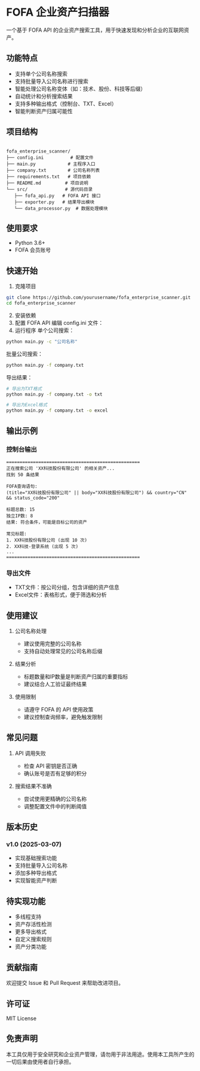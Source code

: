 # FOFA 企业资产扫描器

一个基于 FOFA API 的企业资产搜索工具，用于快速发现和分析企业的互联网资产。

## 功能特点

- 支持单个公司名称搜索
- 支持批量导入公司名称进行搜索
- 智能处理公司名称变体（如：技术、股份、科技等后缀）
- 自动统计和分析搜索结果
- 支持多种输出格式（控制台、TXT、Excel）
- 智能判断资产归属可能性

## 项目结构


```plaintext

fofa_enterprise_scanner/
├── config.ini          # 配置文件
├── main.py            # 主程序入口
├── company.txt        # 公司名称列表
├── requirements.txt   # 项目依赖
├── README.md         # 项目说明
└── src/              # 源代码目录
   ├── fofa_api.py   # FOFA API 接口
   ├── exporter.py   # 结果导出模块
   └── data_processor.py  # 数据处理模块

```

## 使用要求

- Python 3.6+
- FOFA 会员账号

## 快速开始

1. 克隆项目
```bash
git clone https://github.com/yourusername/fofa_enterprise_scanner.git
cd fofa_enterprise_scanner

```

2. 安装依赖
3. 配置 FOFA API
   编辑 config.ini 文件：
4. 运行程序
单个公司搜索：

```bash
python main.py -c "公司名称"
 ```

批量公司搜索：

```bash
python main.py -f company.txt
 ```

导出结果：

```bash
# 导出为TXT格式
python main.py -f company.txt -o txt

# 导出为Excel格式
python main.py -f company.txt -o excel
 ```

## 输出示例
### 控制台输出
```plaintext
==================================================
正在搜索公司 'XX科技股份有限公司' 的相关资产...
找到 50 条结果

FOFA查询语句:
(title="XX科技股份有限公司" || body="XX科技股份有限公司") && country="CN" && status_code="200"

标题总数: 15
独立IP数: 8
结果: 符合条件，可能是目标公司的资产

常见标题:
1. XX科技股份有限公司 (出现 10 次)
2. XX科技-登录系统 (出现 5 次)
...
==================================================

```

### 导出文件
- TXT文件：按公司分组，包含详细的资产信息
- Excel文件：表格形式，便于筛选和分析
## 使用建议
1. 公司名称处理
   
   - 建议使用完整的公司名称
   - 支持自动处理常见的公司名称后缀
2. 结果分析
   
   - 标题数量和IP数量是判断资产归属的重要指标
   - 建议结合人工验证最终结果
3. 使用限制
   
   - 请遵守 FOFA 的 API 使用政策
   - 建议控制查询频率，避免触发限制

## 常见问题
1. API 调用失败
   
   - 检查 API 密钥是否正确
   - 确认账号是否有足够的积分
2. 搜索结果不准确
   
   - 尝试使用更精确的公司名称
   - 调整配置文件中的判断阈值
## 版本历史
### v1.0 (2025-03-07)
- 实现基础搜索功能
- 支持批量导入公司名称
- 添加多种导出格式
- 实现智能资产判断
## 待实现功能
- 多线程支持
- 资产存活性检测
- 更多导出格式
- 自定义搜索规则
- 资产分类功能
## 贡献指南
欢迎提交 Issue 和 Pull Request 来帮助改进项目。

## 许可证
MIT License

## 免责声明
本工具仅用于安全研究和企业资产管理，请勿用于非法用途。使用本工具所产生的一切后果由使用者自行承担。
